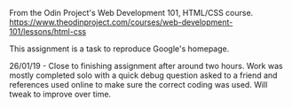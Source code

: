 From the Odin Project's Web Development 101, HTML/CSS course.
https://www.theodinproject.com/courses/web-development-101/lessons/html-css

This assignment is a task to reproduce Google's homepage.

26/01/19 - Close to finishing assignment after around two hours. Work was mostly completed solo with a quick debug question asked to a friend and references used online to make sure the correct coding was used. Will tweak to improve over time. 